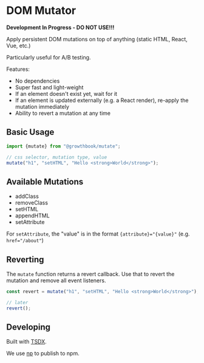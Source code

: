 # DOM Mutator

**Development In Progress - DO NOT USE!!!**

Apply persistent DOM mutations on top of anything (static HTML, React, Vue, etc.)

Particularly useful for A/B testing.

Features:

*  No dependencies
*  Super fast and light-weight
*  If an element doesn't exist yet, wait for it
*  If an element is updated externally (e.g. a React render), re-apply the mutation immediately
*  Ability to revert a mutation at any time

## Basic Usage

```ts
import {mutate} from "@growthbook/mutate";

// css selector, mutation type, value
mutate("h1", "setHTML", "Hello <strong>World</strong>");
```

## Available Mutations

-  addClass
-  removeClass
-  setHTML
-  appendHTML
-  setAttribute

For `setAttribute`, the "value" is in the format `{attribute}="{value}"` (e.g. `href="/about"`)

## Reverting

The `mutate` function returns a revert callback.  Use that to revert the mutation and remove all event listeners.

```ts
const revert = mutate("h1", "setHTML", "Hello <strong>World</strong>");

// later
revert();
```

## Developing

Built with [TSDX](https://github.com/formium/tsdx).

We use [np](https://github.com/sindresorhus/np) to publish to npm.
